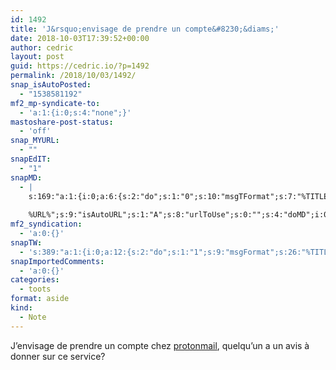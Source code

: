 ```yaml
---
id: 1492
title: 'J&rsquo;envisage de prendre un compte&#8230;&diams;'
date: 2018-10-03T17:39:52+00:00
author: cedric
layout: post
guid: https://cedric.io/?p=1492
permalink: /2018/10/03/1492/
snap_isAutoPosted:
  - "1538581192"
mf2_mp-syndicate-to:
  - 'a:1:{i:0;s:4:"none";}'
mastoshare-post-status:
  - 'off'
snap_MYURL:
  - ""
snapEdIT:
  - "1"
snapMD:
  - |
    s:169:"a:1:{i:0;a:6:{s:2:"do";s:1:"0";s:10:"msgTFormat";s:7:"%TITLE%";s:9:"msgFormat";s:19:"%FULLTEXT%
    
    %URL%";s:9:"isAutoURL";s:1:"A";s:8:"urlToUse";s:0:"";s:4:"doMD";i:0;}}";
mf2_syndication:
  - 'a:0:{}'
snapTW:
  - 's:389:"a:1:{i:0;a:12:{s:2:"do";s:1:"1";s:9:"msgFormat";s:26:"%TITLE%. %EXCERPT% - %URL%";s:8:"attchImg";s:1:"1";s:9:"isAutoImg";s:1:"A";s:8:"imgToUse";s:0:"";s:9:"isAutoURL";s:1:"A";s:8:"urlToUse";s:0:"";s:4:"doTW";i:0;s:8:"isPosted";s:1:"1";s:4:"pgID";s:19:"1047511657377910784";s:7:"postURL";s:53:"https://twitter.com/akyrho/status/1047511657377910784";s:5:"pDate";s:19:"2018-10-03 15:40:15";}}";'
snapImportedComments:
  - 'a:0:{}'
categories:
  - toots
format: aside
kind:
  - Note
---
```

J&rsquo;envisage de prendre un compte chez [protonmail](https://protonmail.com/fr/), quelqu&rsquo;un a un avis à donner sur ce service?